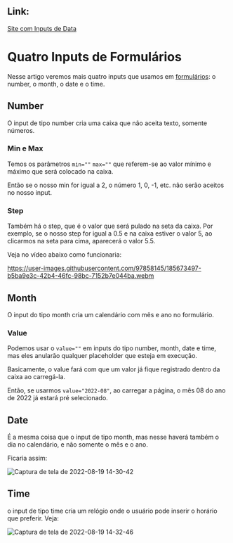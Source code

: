 ## Link:

[Site com Inputs de Data](https://andersonr-o.github.io/Html-Css/Inputs-de-Data/form003.html)

# Quatro Inputs de Formulários

Nesse artigo veremos mais quatro inputs que usamos em [formulários](https://github.com/andersonr-o/HTML5-CSS3/tree/Formul%C3%A1rios): o number, o month, o date e o time.

## Number

O input de tipo number cria uma caixa que não aceita texto, somente números.

### Min e Max

Temos os parâmetros ``min=""`` ``max=""`` que referem-se ao valor mínimo e máximo que será colocado na caixa.

Então se o nosso min for igual a 2, o número 1, 0, -1, etc. não serão aceitos no nosso input.

### Step

Também há o step, que é o valor que será pulado na seta da caixa. Por exemplo, se o nosso step for igual a 0.5 e na caixa estiver o valor 5, ao clicarmos na seta para cima, aparecerá o valor 5.5.

Veja no vídeo abaixo como funcionaria:

https://user-images.githubusercontent.com/97858145/185673497-b5ba9e3c-42b4-46fc-98bc-7152b7e044ba.webm

## Month

O input do tipo month cria um calendário com mês e ano no formulário.

### Value

Podemos usar o ``value=""`` em inputs do tipo number, month, date e time, mas eles anularão qualquer placeholder que esteja em execução.

Basicamente, o value fará com que um valor já fique registrado dentro da caixa ao carregá-la.

Então, se usarmos ``value="2022-08"``, ao carregar a página, o mês 08 do ano de 2022 já estará pré selecionado.

## Date

É a mesma coisa que o input de tipo month, mas nesse haverá também o dia no calendário, e não somente o mês e o ano.

Ficaria assim:

![Captura de tela de 2022-08-19 14-30-42](https://user-images.githubusercontent.com/97858145/185675107-cac60ede-bcfe-4ca5-a18c-538fdc171354.png)

## Time

o input de tipo time cria um relógio onde o usuário pode inserir o horário que preferir. Veja:

![Captura de tela de 2022-08-19 14-32-46](https://user-images.githubusercontent.com/97858145/185675452-d3c967ca-ea4f-470e-89ac-5fa1a3492087.png)
